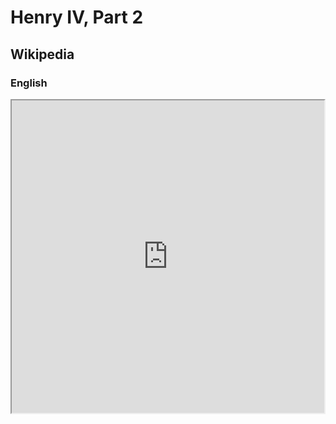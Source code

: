 # Henry IV, Part 2

## Wikipedia

### English

<iframe src="https://en.m.wikipedia.org/wiki/Henry_IV,_Part_2" style="height: 500px; width: 500px"></iframe>
